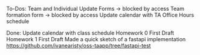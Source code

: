 To-Dos:
Team and Individual Update Forms -> blocked by access
Team formation form -> blocked by access
Update calendar with TA Office Hours schedule

Done:
Update calendar with class schedule
Homework 0 First Draft
Homework 1 First Draft
Made a quick sketch of a fastapi implementation https://github.com/ivanearisty/oss-taapp/tree/fastapi-test 